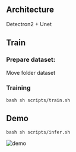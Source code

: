 ## Architecture
Detectron2 + Unet
## Train
### Prepare dataset:
Move folder dataset
### Training
`bash
sh scripts/train.sh
`
## Demo
``bash
sh scripts/infer.sh
``

![demo](https://user-images.githubusercontent.com/72034584/209396206-9e2e1fed-b495-4251-8311-2614c16fdf73.png)
